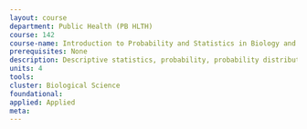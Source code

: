 ```yaml
---
layout: course 
department: Public Health (PB HLTH)
course: 142
course-name: Introduction to Probability and Statistics in Biology and Public Health
prerequisites: None
description: Descriptive statistics, probability, probability distributions, point and interval estimation, hypothesis testing, chi-square, correlation and regression with biomedical applications.
units: 4
tools: 
cluster: Biological Science
foundational: 
applied: Applied
meta: 
---
```

